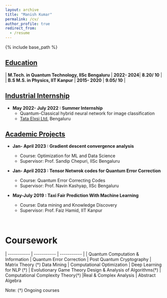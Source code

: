 ```yaml
---
layout: archive
title: "Manish Kumar"
permalink: /cv/
author_profile: true
redirect_from:
  - /resume
---
```


{% include base_path %}

## <u>Education</u>

| **M.Tech. in Quantum Technology, IISc Bengaluru** | **2022- 2024**| **8.20/ 10** |
| **B.S M.S. in Physics, IIT Kanpur** | **2015- 2020** | **9.05/ 10** |

## <u> Industrial Internship</u>

* **May 2022- July 2022 : Summer Internship**
  * Quantum-Classical hybrid neural network for image classification
  * [Tata Elxsi Ltd.](https://www.tataelxsi.com/) Bengaluru

## <u> Academic Projects</u>

* **Jan- April 2023 : Gradient descent convergence analysis**
  * Course: Optimization for ML and Data Science
  * Supervisor: Prof. Sandip Chepuri, IISc Bengaluru

* **Jan- April 2023 : Tensor Netwrok codes for Quantum Error Correction**
  * Course: Quantum Error Correcting Codes
  * Supervisor: Prof. Navin Kashyap, IISc Bengaluru

* **May-July 2019 : Taxi Fair Prediction With Machine Learning**
  * Course: Data mining and Knowledge Discovery
  * Supervisor: Prof. Faiz Hamid, IIT Kanpur

<!--
## <u>Publications</u>
{% for post in site.publications reversed %}
  {% include archive-single-cv.html %}
{% endfor %}
-->
<br>

<!-- # Teaching
{% for post in site.teaching reversed %}
  {% include archive-single-cv.html %}
{% endfor %} -->
  
<!-- Talks
======
  <ul>{% for post in site.talks %}
    {% include archive-single-talk-cv.html %}
  {% endfor %}</ul>
   -->

# Coursework

| ----------- | ----------- | ----------- | 
| Quantum Computation & Information | Quantum Error Correction  | Post Quantum Cryptography  |  Matrix Theory ($\dagger$) 
Data Mining | Computational Optimization |  Deep Learning for NLP ($\dagger$) |  Evolutionary Game Theory
Design & Analysis of Algorithms($\dagger$) | Computational Complexity Theory($\dagger$) |Real & Complex Analysis | Abstract Algebra

Note: ($\dagger$) Ongoing courses
